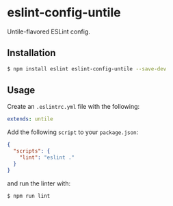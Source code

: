 # eslint-config-untile

Untile-flavored ESLint config.

## Installation

```sh
$ npm install eslint eslint-config-untile --save-dev
```

## Usage

Create an `.eslintrc.yml` file with the following:

```yaml
extends: untile
```

Add the following `script` to your `package.json`:

```json
{
  "scripts": {
    "lint": "eslint ."
  }
}
```

and run the linter with:

```sh
$ npm run lint
```
